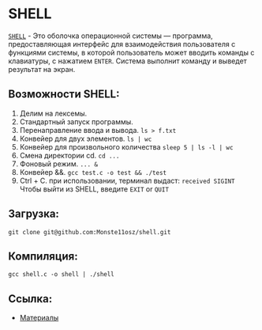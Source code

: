 # SHELL
[`SHELL`](https://habr.com/ru/post/548078/) - Это оболочка операционной системы — программа, предоставляющая интерфейс для взаимодействия пользователя с функциями системы, в которой пользователь может вводить команды с клавиатуры, с нажатием `ENTER`. Система выполнит команду и выведет результат на экран.
## Возможноcти SHELL:
  1.  Делим на лексемы.
  2.  Стандартный запуск программы.
  3.  Перенаправление ввода и вывода.
      `ls > f.txt`  
  4.  Конвейер для двух элементов.
      `ls | wc`
  5.  Конвейер для произвольного количества
      `sleep 5 | ls -l | wc`
  6.  Смена директории cd.
      `cd ...`  
  7.  Фоновый режим.
      `... &`
  8.  Конвейер &&.
      `gcc test.c -o test && ./test`
  9.  Ctrl + C.
       при использовании, терминал выдаст: `received SIGINT` 
       Чтобы выйти из SHELL, введите `EXIT` or `QUIT` 

## Загрузка:
  `git clone git@github.com:Monste11osz/shell.git`

## Компиляция:
  `gcc shell.c -o shell | ./shell`
## Ссылка:
- [Материалы](http://mymath.info/student)
